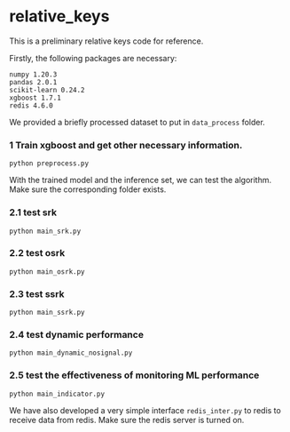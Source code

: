 # relative_keys

This is a preliminary relative keys code for reference.

Firstly, the following packages are necessary:
```
numpy 1.20.3
pandas 2.0.1
scikit-learn 0.24.2
xgboost 1.7.1
redis 4.6.0
```

We provided a briefly processed dataset to put in `data_process` folder.

### 1 Train xgboost and get other necessary information.

```
python preprocess.py
```

With the trained model and the inference set, we can test the algorithm. Make sure the corresponding folder exists.

### 2.1 test srk
```
python main_srk.py
```

### 2.2 test osrk
```
python main_osrk.py
```

### 2.3 test ssrk
```
python main_ssrk.py
```

### 2.4 test dynamic performance
```
python main_dynamic_nosignal.py
```

### 2.5 test the effectiveness of monitoring ML performance
```
python main_indicator.py
```

We have also developed a very simple interface `redis_inter.py` to redis to receive data from redis. 
Make sure the redis server is turned on.
